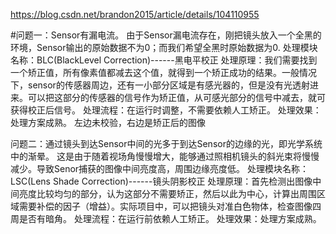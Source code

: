 https://blog.csdn.net/brandon2015/article/details/104110955

#问题一：Sensor有漏电流。
由于Sensor漏电流存在，刚把镜头放入一个全黑的环境，Sensor输出的原始数据不为0；而我们希望全黑时原始数据为0.
处理模块名称：BLC(BlackLevel Correction)------黑电平校正
处理原理：我们需要找到一个矫正值，所有像素值都减去这个值，就得到一个矫正成功的结果。一般情况下，sensor的传感器周边，还有一小部分区域是有感光器的，但是没有光透射进来。可以把这部分的传感器的信号作为矫正值，从可感光部分的信号中减去，就可获得校正后信号。
处理流程：在运行时调整，不需要依赖人工矫正。
处理效果：处理方案成熟。
左边未校验，右边是矫正后的图像

问题二：通过镜头到达Sensor中间的光多于到达Sensor的边缘的光，即光学系统中的渐晕。
这是由于随着视场角慢慢增大，能够通过照相机镜头的斜光束将慢慢减少。导致Senor捕获的图像中间亮度高，周围边缘亮度低。
处理模块名称：LSC(Lens Shade Correction)------镜头阴影校正
处理原理：首先检测出图像中间亮度比较均匀的部分，认为这部分不需要矫正，然后以此为中心，计算出周围区域需要补偿的因子（增益）。实际项目中，可以把镜头对准白色物体，检查图像四周是否有暗角。
处理流程：在运行前依赖人工矫正。
处理效果：处理方案成熟。

 

